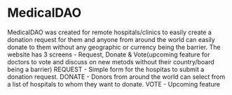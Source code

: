 # MedicalDAO

MedicalDAO was created for remote hospitals/clinics to easily create a donation request for them and anyone from around the world can easily donate to them without any geographic or currency being the barrier.
The website has 3 screens - Request, Donate & Vote(upcoming feature for doctors to vote and discuss on new metods without their country/board being a barrier)
REQUEST -  Simple form for the hospitas to submit a donation request.
DONATE - Donors from around the world can select from a list of hospitals to whom they want to donate.
VOTE - Upcoming feature
